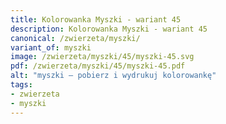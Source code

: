```yaml
---
title: Kolorowanka Myszki - wariant 45
description: Kolorowanka Myszki - wariant 45
canonical: /zwierzeta/myszki/
variant_of: myszki
image: /zwierzeta/myszki/45/myszki-45.svg
pdf: /zwierzeta/myszki/45/myszki-45.pdf
alt: "myszki – pobierz i wydrukuj kolorowankę"
tags:
- zwierzeta
- myszki
---
```

